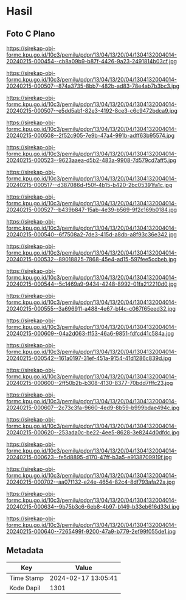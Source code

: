 # Hasil

## Foto C Plano

https://sirekap-obj-formc.kpu.go.id/10c3/pemilu/pdpr/13/04/13/20/04/1304132004014-20240215-000454--cb8a09b9-b87f-4426-9a23-2491814b03cf.jpg

https://sirekap-obj-formc.kpu.go.id/10c3/pemilu/pdpr/13/04/13/20/04/1304132004014-20240215-000507--874a3735-8bb7-482b-ad83-78e4ab7b3bc3.jpg

https://sirekap-obj-formc.kpu.go.id/10c3/pemilu/pdpr/13/04/13/20/04/1304132004014-20240215-000507--e5dd5ab1-82e3-4192-8ce3-c6c9472bdca9.jpg

https://sirekap-obj-formc.kpu.go.id/10c3/pemilu/pdpr/13/04/13/20/04/1304132004014-20240215-000508--2f52c905-7e9b-47a4-991b-adff63b95574.jpg

https://sirekap-obj-formc.kpu.go.id/10c3/pemilu/pdpr/13/04/13/20/04/1304132004014-20240215-000523--9623aaea-d5b2-483a-9908-7d579cd7aff5.jpg

https://sirekap-obj-formc.kpu.go.id/10c3/pemilu/pdpr/13/04/13/20/04/1304132004014-20240215-000517--d387086d-f50f-4b15-b420-2bc05391fa1c.jpg

https://sirekap-obj-formc.kpu.go.id/10c3/pemilu/pdpr/13/04/13/20/04/1304132004014-20240215-000527--b439b847-15ab-4e39-b569-9f2c169b0184.jpg

https://sirekap-obj-formc.kpu.go.id/10c3/pemilu/pdpr/13/04/13/20/04/1304132004014-20240215-000540--6f7508a2-7de3-415d-a8db-a8f93c36e342.jpg

https://sirekap-obj-formc.kpu.go.id/10c3/pemilu/pdpr/13/04/13/20/04/1304132004014-20240215-000532--89018825-7868-45e4-ad15-597fee5ccbeb.jpg

https://sirekap-obj-formc.kpu.go.id/10c3/pemilu/pdpr/13/04/13/20/04/1304132004014-20240215-000544--5c1469a9-9434-4248-8992-01fa212210d0.jpg

https://sirekap-obj-formc.kpu.go.id/10c3/pemilu/pdpr/13/04/13/20/04/1304132004014-20240215-000555--3a696911-a488-4e67-bf4c-c067f65eed32.jpg

https://sirekap-obj-formc.kpu.go.id/10c3/pemilu/pdpr/13/04/13/20/04/1304132004014-20240215-000609--04a2d063-ff53-46a6-9851-fdfcd41c584a.jpg

https://sirekap-obj-formc.kpu.go.id/10c3/pemilu/pdpr/13/04/13/20/04/1304132004014-20240215-000542--161a0197-31ef-451a-9154-41d1286c839d.jpg

https://sirekap-obj-formc.kpu.go.id/10c3/pemilu/pdpr/13/04/13/20/04/1304132004014-20240215-000600--2ff50b2b-b308-4130-8377-70bdd7fffc23.jpg

https://sirekap-obj-formc.kpu.go.id/10c3/pemilu/pdpr/13/04/13/20/04/1304132004014-20240215-000607--2c73c3fa-9660-4ed9-8b59-b999bdae494c.jpg

https://sirekap-obj-formc.kpu.go.id/10c3/pemilu/pdpr/13/04/13/20/04/1304132004014-20240215-000620--253ada0c-be22-4ee5-8628-3e8244d0dfdc.jpg

https://sirekap-obj-formc.kpu.go.id/10c3/pemilu/pdpr/13/04/13/20/04/1304132004014-20240215-000623--fe5d8895-d170-47ff-b3a5-e9138709919f.jpg

https://sirekap-obj-formc.kpu.go.id/10c3/pemilu/pdpr/13/04/13/20/04/1304132004014-20240215-000702--aa07f132-e24e-4654-82c4-8df793afa22a.jpg

https://sirekap-obj-formc.kpu.go.id/10c3/pemilu/pdpr/13/04/13/20/04/1304132004014-20240215-000634--9b75b3c6-6eb8-4b97-b149-b33eb616d33d.jpg

https://sirekap-obj-formc.kpu.go.id/10c3/pemilu/pdpr/13/04/13/20/04/1304132004014-20240215-000640--7265499f-9200-47a9-b779-2ef99f055de1.jpg


## Metadata

| Key        | Value               |
| ---------- | ------------------- |
| Time Stamp | 2024-02-17 13:05:41 |
| Kode Dapil | 1301                |



